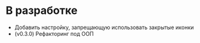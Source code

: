 ﻿# В разработке

* Добавить настройку, запрещающую использовать закрытые иконки
* (v0.3.0) Рефакторинг под ООП